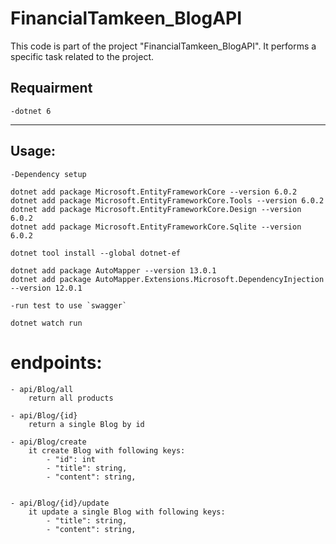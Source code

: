 
# FinancialTamkeen_BlogAPI
 This code is part of the project "FinancialTamkeen_BlogAPI".
It performs a specific task related to the project.


## Requairment
    -dotnet 6

------------
## Usage:
    -Dependency setup
```
dotnet add package Microsoft.EntityFrameworkCore --version 6.0.2 
dotnet add package Microsoft.EntityFrameworkCore.Tools --version 6.0.2
dotnet add package Microsoft.EntityFrameworkCore.Design --version 6.0.2
dotnet add package Microsoft.EntityFrameworkCore.Sqlite --version 6.0.2

dotnet tool install --global dotnet-ef

dotnet add package AutoMapper --version 13.0.1
dotnet add package AutoMapper.Extensions.Microsoft.DependencyInjection --version 12.0.1
```
    -run test to use `swagger`
```
dotnet watch run
```
# endpoints:

    - api/Blog/all
        return all products

    - api/Blog/{id}
        return a single Blog by id

    - api/Blog/create
        it create Blog with following keys:
            - "id": int    
            - "title": string,
            - "content": string,
       

    - api/Blog/{id}/update
        it update a single Blog with following keys:
            - "title": string,
            - "content": string,
         






